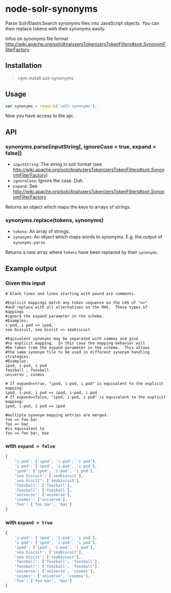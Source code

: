 node-solr-synonyms
==================

Parse Solr/ElasticSearch synonyms files into JavaScript objects. You can then replace tokens with their synonyms easily.

Infos on synonyms file format http://wiki.apache.org/solr/AnalyzersTokenizersTokenFilters#solr.SynonymFilterFactory


Installation
------------

> npm install solr-synonyms


Usage
-----

```js
var synonyms = require('solr-synonyms');
```

Now you have access to the api.


API
---

### synonyms.parse(inputString[, ignoreCase = true, expand = false])

* `inputString`: The string in solr format (see http://wiki.apache.org/solr/AnalyzersTokenizersTokenFilters#solr.SynonymFilterFactory)
* `ignoreCase`: Ignore the case. Duh.
* `expand`: See http://wiki.apache.org/solr/AnalyzersTokenizersTokenFilters#solr.SynonymFilterFactory

Returns an object which maps the keys to arrays of strings.


### synonyms.replace(tokens, synonyms)

* `tokens`: An array of strings.
* `synonyms`: An object which maps words to synonyms. E.g. the output of `synonyms.parse`.

Returns a new array where `tokens` have been replaced by their `synonyms`.


Example output
--------------

### Given this input

```
# blank lines and lines starting with pound are comments.

#Explicit mappings match any token sequence on the LHS of "=>"
#and replace with all alternatives on the RHS.  These types of mappings
#ignore the expand parameter in the schema.
#Examples:
i-pod, i pod => ipod,
sea biscuit, sea biscit => seabiscuit

#Equivalent synonyms may be separated with commas and give
#no explicit mapping.  In this case the mapping behavior will
#be taken from the expand parameter in the schema.  This allows
#the same synonym file to be used in different synonym handling strategies.
#Examples:
ipod, i-pod, i pod
foozball , foosball
universe , cosmos

# If expand==true, "ipod, i-pod, i pod" is equivalent to the explicit mapping:
ipod, i-pod, i pod => ipod, i-pod, i pod
# If expand==false, "ipod, i-pod, i pod" is equivalent to the explicit mapping:
ipod, i-pod, i pod => ipod

#multiple synonym mapping entries are merged.
foo => foo bar
foo => baz
#is equivalent to
foo => foo bar, baz
```


### with `expand = false`

```js
{
	'i-pod': ['ipod', 'i-pod', 'i pod'],
	'i pod': ['ipod', 'i-pod', 'i pod'],
	'ipod': ['ipod', 'i-pod', 'i pod'],
	'sea biscuit': ['seabiscuit'],
	'sea biscit': ['seabiscuit'],
	'foosball': ['foozball'],
	'foozball': ['foozball'],
	'universe': ['universe'],
	'cosmos': ['universe'],
	'foo': ['foo bar', 'baz']
}
```


### with `expand = true`

```js
{
	'i-pod': ['ipod', 'i-pod', 'i pod'],
	'i pod': ['ipod', 'i-pod', 'i pod'],
	'ipod': ['ipod', 'i-pod', 'i pod'],
	'sea biscuit': ['seabiscuit'],
	'sea biscit': ['seabiscuit'],
	'foozball': ['foozball', 'foosball'],
	'foosball': ['foozball', 'foosball'],
	'universe': ['universe', 'cosmos'],
	'cosmos': ['universe', 'cosmos'],
	'foo': ['foo bar', 'baz']
}
```